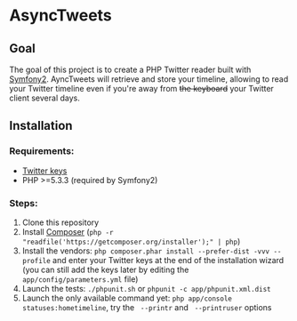 AsyncTweets
===========

## Goal

The goal of this project is to create a PHP Twitter reader built with [Symfony2][1]. AyncTweets will retrieve and store your timeline, allowing to read your Twitter timeline even if you're away from <s>the keyboard</s> your Twitter client several days.

## Installation

### Requirements:

 - [Twitter keys][2]
 - PHP >=5.3.3 (required by Symfony2)

### Steps:
 
 1. Clone this repository
 2. Install [Composer][3] (`php -r "readfile('https://getcomposer.org/installer');" | php`)
 3. Install the vendors: `php composer.phar install --prefer-dist -vvv --profile` and enter your Twitter keys at the end of the installation wizard (you can still add the keys later by editing the `app/config/parameters.yml` file)
 4. Launch the tests: `./phpunit.sh` or `phpunit -c app/phpunit.xml.dist`
 5. Launch the only available command yet: `php app/console statuses:hometimeline`, try the ` --printr` and ` --printruser` options

[1]: http://symfony.com/
[2]: https://getcomposer.org/download/
[3]: https://apps.twitter.com/
